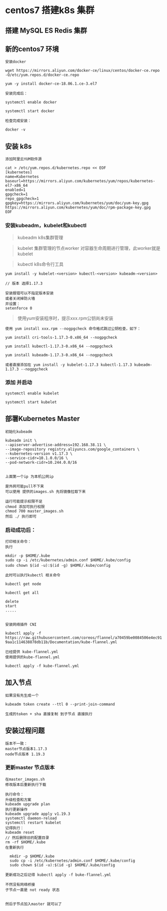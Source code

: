 

# centos7 搭建k8s 集群
## 搭建 MySQL  ES  Redis 集群

## 新的centos7 环境

    安装docker
    
`wget https://mirrors.aliyun.com/docker-ce/linux/centos/docker-ce.repo -O/etc/yum.repos.d/docker-ce.repo`

`yum -y install docker-ce-18.06.1.ce-3.el7`

    安装完成后：
    
`systemctl enable docker`

`systemctl start docker`

    检查完成安装：
    
`docker -v`


## 安装 k8s

    添加阿里云YUM软件源
    
```
cat > /etc/yum.repos.d/kubernetes.repo << EOF
[kubernetes]
name=Kubernetes
baseurl=https://mirrors.aliyun.com/kubernetes/yum/repos/kubernetes-el7-x86_64
enabled=1
gpgcheck=1
repo_gpgcheck=1
gpgkey=https://mirrors.aliyun.com/kubernetes/yum/doc/yum-key.gpg
https://mirrors.aliyun.com/kubernetes/yum/doc/rpm-package-key.gpg
EOF
```

### 安装kubeadm，kubelet和kubectl

> kubeadm k8s集群管理

> kubelet 集群管理的节点worker 对容器生命周期进行管理，此worker就是 kubelet

> kubectl k8s命令行工具

    yum install -y kubelet-<version> kubectl-<version> kubeadm-<version>
    
    // 版本 选择1.17.3
    
    安装报错可以不指定版本安装
    或者关闭掉防火墙
    并设置：
    setenforce 0
    
> 使用yum安装程序时，提示xxx.rpm公钥尚未安装

    使用 yum install xxx.rpm --nogpgcheck 命令格式跳过公钥检查，如下：
    
`yum install cri-tools-1.17.3-0.x86_64 --nogpgcheck`

`yum install kubectl-1.17.3-0.x86_64 --nogpgcheck`

`yum install kubeadm-1.17.3-0.x86_64 --nogpgcheck` 

    或者直接添加在 yum install -y kubelet-1.17.3 kubectl-1.17.3 kubeadm-1.17.3 --nogpgcheck
    
    
### 添加 并启动

`systemctl enable kubelet`

`systemctl start kubelet`
    
## 部署Kubernetes Master

    初始化kubeadm
    
```
kubeadm init \
--apiserver-advertise-address=192.168.38.11 \
--image-repository registry.aliyuncs.com/google_containers \
--kubernetes-version v1.17.3 \
--service-cidr=10.1.0.0/16 \
--pod-network-cidr=10.244.0.0/16


```    
    上面第一个ip 为本机公网ip
    
    是外网可能pull不下来
    可以使用 提供的images.sh 先将镜像拉取下来
    
    运行可能提示权限不足
    chmod 添加可执行权限
    chmod 700 master_images.sh
    然后 ./ 执行即可
    
### 启动成功后：

    打印相关命令：
    执行
    
```
mkdir -p $HOME/.kube
sudo cp -i /etc/kubernetes/admin.conf $HOME/.kube/config
sudo chown $(id -u):$(id -g) $HOME/.kube/config　　
```    
    
    此时可以执行kubectl 相关命令
    
`kubectl get node`

`kubectl get all`

    delete 
    start 
    .....
    
    
    安装网络插件 CNI
    
`kubectl apply -f https://raw.githubusercontent.com/coreos/flannel/a70459be0084506e4ec919aa1c114638878db11b/Documentation/kube-flannel.yml
`

    已经提供 kube-flannel.yml
    使用提供的kube-flannel.yml   
    
`kubectl apply -f kube-flannel.yml`

## 加入节点

    如果没有先生成一个
    
`kubeadm token create --ttl 0 --print-join-command` 

    生成的token + sha 直接复制 到子节点 直接执行
    
    
## 安装过程问题

    版本不一致：
    master节点版本1.17.3
    node节点版本 1.19.3
    
    
### 更新master 节点版本

    在master_images.sh 
    修改版本后重新执行下载
    
    执行命令：
    升级检查和方案
    kubeadm upgrade plan
    执行更新操作
    kubeadm upgrade apply v1.19.3
    systemctl daemon-reload
    systemctl restart kubelet
    记得执行：
    kubeadm reset
    // 然后删除旧的配置目录
    rm -rf $HOME/.kube
    在重新执行
    
```
  mkdir -p $HOME/.kube
  sudo cp -i /etc/kubernetes/admin.conf $HOME/.kube/config
  sudo chown $(id -u):$(id -g) $HOME/.kube/config
``` 

    更新成功之后记得 kubectl apply -f buke-flannel.yml
    
    不然没有网络桥接
    子节点一直是 not ready 状态
    

    然后子节点加入master 就可以了
        

    